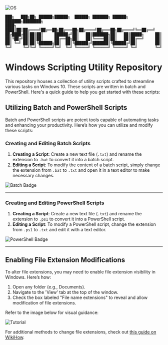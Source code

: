 ![OS](https://img.shields.io/badge/WINDOWS-blue)
```
███╗   ███╗██╗ ██████╗██████╗  ██████╗ ███████╗ ██████╗ ███████╗████████╗
████╗ ████║██║██╔════╝██╔══██╗██╔═══██╗██╔════╝██╔═══██╗██╔════╝╚══██╔══╝
██╔████╔██║██║██║     ██████╔╝██║   ██║███████╗██║   ██║█████╗     ██║   
██║╚██╔╝██║██║██║     ██╔══██╗██║   ██║╚════██║██║   ██║██╔══╝     ██║   
██║ ╚═╝ ██║██║╚██████╗██║  ██║╚██████╔╝███████║╚██████╔╝██║        ██║   
╚═╝     ╚═╝╚═╝ ╚═════╝╚═╝  ╚═╝ ╚═════╝ ╚══════╝ ╚═════╝ ╚═╝        ╚═╝                                                                                                                                  
```


# Windows Scripting Utility Repository

This repository houses a collection of utility scripts crafted to streamline various tasks on Windows 10. These scripts are written in batch and PowerShell. Here's a quick guide to help you get started with these scripts:

## Utilizing Batch and PowerShell Scripts

Batch and PowerShell scripts are potent tools capable of automating tasks and enhancing your productivity. Here’s how you can utilize and modify these scripts:

### Creating and Editing Batch Scripts

1. **Creating a Script**: Create a new text file (`.txt`) and rename the extension to `.bat` to convert it into a batch script.
2. **Editing a Script**: To modify the content of a batch script, simply change the extension from `.bat` to `.txt` and open it in a text editor to make necessary changes.

![Batch Badge](https://img.shields.io/badge/Batch-Scripts-blue)

---

### Creating and Editing PowerShell Scripts

1. **Creating a Script**: Create a new text file (`.txt`) and rename the extension to `.ps1` to convert it into a PowerShell script.
2. **Editing a Script**: To modify a PowerShell script, change the extension from `.ps1` to `.txt` and edit it with a text editor.

![PowerShell Badge](https://img.shields.io/badge/PowerShell-Scripts-green)

---

## Enabling File Extension Modifications

To alter file extensions, you may need to enable file extension visibility in Windows. Here’s how:

1. Open any folder (e.g., Documents).
2. Navigate to the 'View' tab at the top of the window.
3. Check the box labeled "File name extensions" to reveal and allow modification of file extensions.

Refer to the image below for visual guidance:

![Tutorial](https://user-images.githubusercontent.com/92639080/199935818-8d4f9bcf-5eb0-4a0d-9cd5-1eeb11182880.png)

For additional methods to change file extensions, check out [this guide on WikiHow](https://www.wikihow.com/Change-a-File-Extension).
